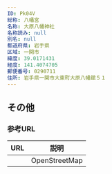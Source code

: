 ```yaml
---
ID: Pk04V
総称: 八幡宮
名称: 大原八幡神社
名称読み: null
別名: null
都道府県: 岩手県
区域: 一関市
緯度: 39.0171431
経度: 141.4074705
郵便番号: 0290711
住所: 岩手県一関市大東町大原八幡舘５１
---
```


## その他

### 参考URL

| URL | 説明          |
| --- | ------------- |
|     | OpenStreetMap |

